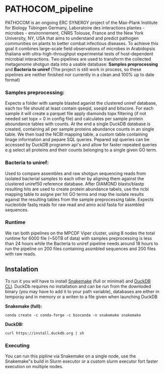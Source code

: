 # PATHOCOM_pipeline
PATHOCOM is an ongoing ERC SYNERGY project of the Max-Plank Institute for Biology Tübingen Germany,  Laboratoire des interactions plantes - microbes - environnement, CNRS Tolouse, France and the New York University, NY, USA that aims to understand and predict pathogen communities on plants to better combat infectious diseases.
To achieve this goal it combines large-scale field observations of microbes in Arabidopsis thaliana with ultra-high-throughput experimental tests of host-dependent microbial interactions.
Two pipelines are used to transform the collected metagenome shotgun data into a usable database: **Samples preprocessing** and **Bacteria to uniref** 
(The project is still work in process, so these pipelines are neither finished nor currently in a clean and 100% up to date format) 
### Samples preprocessing:

Expects a folder with sample blasted aganist the clustered uniref database, each tsv file should at least contain qseqid, sseqid and bitscore. For each sample it will create a parquet file apply diamonds topx filtering (if not needed set topx = 0 in config file) and calculates per sample protein aboundance tables with counts.
At the end a single DuckDB database is created, containing all per sample proteins abundance counts in an single table.
We then load the NCBI mapping table, a custom table containing linage information and pepare SQL queries.
Pepared sql queries can be accessed by DuckDB programm api's and allow for faster repeated queries e.g select all proteins and their counts belonging to a single given GO term. 

### Bacteria to uniref: 

Used to compare assembles and raw shotgun sequencing reads from isolated bacterial samples to each other by aligning them against the clustered uniref50 reference database.
After DIAMOND blastx/blastp resulting hits are used to create protein abundance tabels, use the ncbi mapping table to asigne per hit GO terms and map the isolate results against the resulting tables from the sample preprocessing table.
Expects nucleotide fastq reads for raw read and amio acid fasta for assmbled sequences. 

### Runtime
We ran both pipelines on the MPCDF Viper cluster, using 8 nodes the total runtime for 6000 file (~50TB of data) with samples preprocessing is less than 24 hours while the Bacteria to uniref pipeline needs around 18 hours to run the pipeline on 200 files containing assmbled sequences and 200 files with raw reads.

## Instalation
To run it you will have to install [Snakemake](https://snakemake.readthedocs.io/en/stable/getting_started/installation.html) (full or minimal) and [DuckDB CLI](https://duckdb.org/docs/installation/?version=stable&environment=cli&platform=linux&download_method=direct&architecture=x86_64). DuckDb requires no installation and can be run from the downloded binary (you may have to add it to your path variable), databases are either in temporay and in memory or a writen to a file given when launching DuckDB

**Snakemake (full):**

`conda create -c conda-forge -c bioconda -n snakemake snakemake`

**DuckDB:**

`curl https://install.duckdb.org | sh`

### Executing
You can run this pipline via Snakemake on a single node, use the Snakemake"s build in Slurm executor or a custom slurm executor fort faster execution on multiple nodes. 


